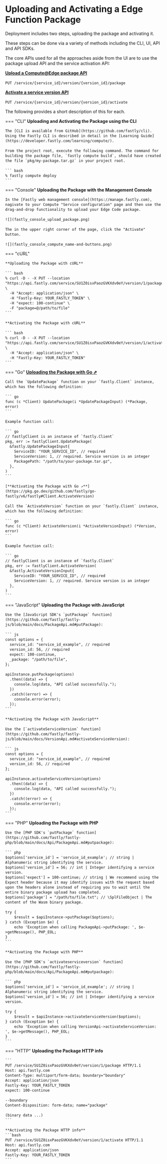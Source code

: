 # Uploading and Activating a Edge Function Package

Deployment includes two steps, uploading the package and activating it.

These steps can be done via a variety of methods including the CLI, UI, API and API SDKs.

The core APIs used for all the approaches aside from the UI are to use the package upload API and the service activation API:

[**Upload a Compute@Edge package API**](https://developer.fastly.com/reference/api/services/package/#put-package)

`PUT /service/{service_id}/version/{version_id}/package`


[**Activate a service version API**](https://developer.fastly.com/reference/api/services/version/#activate-service-version)

`PUT /service/{service_id}/version/{version_id}/activate`

The following provides a short description of this for each.

=== "CLI"
    **Uploading and Activating the Package using the CLI**

    The [CLI is available from GitHub](https://github.com/fastly/cli). Using the Fastly CLI is described in detail in the [Learning Guide](https://developer.fastly.com/learning/compute/).

    From the project root, execute the following command. The command for building the package file, `fastly compute build`, should have created the file `pkg/my-package.tar.gz` in your project root.

    ``` bash
    % fastly compute deploy
    ```

=== "Console"
    **Uploading the Package with the Management Console**

    In the [Fastly web management console](https://manage.fastly.com), nagivate to your Compute "Service configuration" page and then use the drag-and-drop functionality to upload your Edge Code package.

    ![](fastly_console_upload_package.png)

    The in the upper right corner of the page, click the "Activate" button.

    ![](fastly_console_compute_name-and-buttons.png)

=== "cURL"

    **Uploading the Package with cURL**

    ``` bash
    % curl -D - -X PUT --location "https://api.fastly.com/service/SU1Z0isxPaozGVKXdv0eY/version/1/package" \
      -H "Accept: application/json" \
      -H "Fastly-Key: YOUR_FASTLY_TOKEN" \
      -H "expect: 100-continue" \
      -F "package=@/path/to/file"
    ```

    **Activating the Package with cURL**

    ``` bash
    % curl -D - -X PUT --location "https://api.fastly.com/service/SU1Z0isxPaozGVKXdv0eY/version/1/activate" \
      -H "Accept: application/json" \
      -H "Fastly-Key: YOUR_FASTLY_TOKEN"
    ```

=== "Go"
    [**Uploading the Package with Go ⇗**](https://pkg.go.dev/github.com/fastly/go-fastly/v6/fastly#Client.UpdatePackage)

    Call the `UpdatePackage` function on your `fastly.Client` instance, which has the following definition:

    ``` go
    func (c *Client) UpdatePackage(i *UpdatePackageInput) (*Package, error)
    ```

    Example function call:

    ``` go
    // fastlyClient is an instance of `fastly.Client`
    pkg, err := fastlyClient.UpdatePackage(
      &fastly.UpdatePackageInput{
        ServiceID: "YOUR_SERVICE_ID", // required
        ServiceVersion: 1, // required. Service version is an integer
        PackagePath: "/path/to/your-package.tar.gz",
      },
    )
    ```

    [**Activating the Package with Go ⇗**](https://pkg.go.dev/github.com/fastly/go-fastly/v6/fastly#Client.ActivateVersion)

    Call the `ActivateVersion` function on your `fastly.Client` instance, which has the following definition:

    ``` go
    func (c *Client) ActivateVersion(i *ActivateVersionInput) (*Version, error)
    ```

    Example function call:

    ``` go
    // fastlyClient is an instance of `fastly.Client`
    pkg, err := fastlyClient.ActivateVersion(
      &fastly.ActivateVersionInput{
        ServiceID: "YOUR_SERVICE_ID", // required
        ServiceVersion: 1, // required. Service version is an integer
      },
    )
    ```

=== "JavaScript"
    **Uploading the Package with JavaScript**

    Use the [JavaScript SDK's `putPackage` function](https://github.com/fastly/fastly-js/blob/main/docs/PackageApi.md#putPackage):

    ``` js
    const options = {
      service_id: "service_id_example", // required
      version_id: 56, // required
      expect: 100-continue,
      _package: "/path/to/file",
    };

    apiInstance.putPackage(options)
      .then((data) => {
        console.log(data, "API called successfully.");
      })
      .catch((error) => {
        console.error(error);
      });
    ```
    
    **Activating the Package with JavaScript**

    Use the [`activateServiceVersion` function](https://github.com/fastly/fastly-js/blob/main/docs/VersionApi.md#activateServiceVersion):

    ``` js
    const options = {
      service_id: "service_id_example", // required
      version_id: 56, // required
    };

    apiInstance.activateServiceVersion(options)
      .then((data) => {
        console.log(data, "API called successfully.");
      })
      .catch((error) => {
        console.error(error);
      });
    ```

=== "PHP"
    **Uploading the Package with PHP**

    Use the [PHP SDK's `putPackage` function](https://github.com/fastly/fastly-php/blob/main/docs/Api/PackageApi.md#putpackage):

    ``` php
    $options['service_id'] = 'service_id_example'; // string | Alphanumeric string identifying the service.
    $options['version_id'] = 56; // int | Integer identifying a service version.
    $options['expect'] = 100-continue; // string | We recommend using the Expect header because it may identify issues with the request based upon the headers alone instead of requiring you to wait until the entire binary package upload has completed.
    $options['package'] = "/path/to/file.txt"; // \SplFileObject | The content of the Wasm binary package.

    try {
        $result = $apiInstance->putPackage($options);
    } catch (Exception $e) {
        echo 'Exception when calling PackageApi->putPackage: ', $e->getMessage(), PHP_EOL;
    }
    ```

    **Activating the Package with PHP**

    Use the [PHP SDK's `activateserviceversion` function](https://github.com/fastly/fastly-php/blob/main/docs/Api/PackageApi.md#putpackage):
    
    ``` php
    $options['service_id'] = 'service_id_example'; // string | Alphanumeric string identifying the service.
    $options['version_id'] = 56; // int | Integer identifying a service version.

    try {
        $result = $apiInstance->activateServiceVersion($options);
    } catch (Exception $e) {
        echo 'Exception when calling VersionApi->activateServiceVersion: ', $e->getMessage(), PHP_EOL;
    }
    ```

=== "HTTP"
    **Uploading the Package HTTP info**

    ```
    PUT /service/SU1Z0isxPaozGVKXdv0eY/version/1/package HTTP/1.1
    Host: api.fastly.com
    Content-Type: multipart/form-data; boundary="boundary"
    Accept: application/json
    Fastly-Key: YOUR_FASTLY_TOKEN
    expect: 100-continue
    
    --boundary
    Content-Disposition: form-data; name="package"
    
    (binary data ...)
    ```

    **Activating the Package HTTP info**
    ```bash
    PUT /service/SU1Z0isxPaozGVKXdv0eY/version/1/activate HTTP/1.1
    Host: api.fastly.com
    Accept: application/json
    Fastly-Key: YOUR_FASTLY_TOKEN
    ```